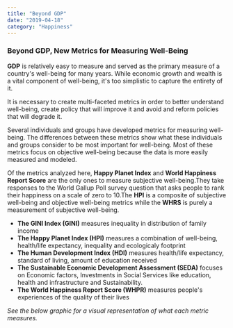 ```yaml
---
title: "Beyond GDP"
date: "2019-04-18"
category: "Happiness"
---
```


### Beyond GDP, New Metrics for Measuring Well-Being

**GDP** is relatively easy to measure and served as the primary measure of a country's well-being for many years. While economic growth and wealth is a vital component of well-being, it's too simplistic to capture the entirety of it.

It is necessary to create multi-faceted metrics in order to better understand well-being, create policy that will improve it and avoid and reform policies that will degrade it.

Several individuals and groups have developed metrics for measuring well-being. The differences between these metrics show what these individuals and groups consider to be most important for well-being. Most of these metrics focus on objective well-being because the data is more easily measured and modeled.

Of the metrics analyzed here, **Happy Planet Index** and **World Happiness Report Score** are the only ones to measure subjective well-being.They take responses to the World Gallup Poll survey question that asks people to rank their happiness on a scale of zero to 10.The **HPI** is a composite of subjective well-being and objective well-being metrics while the **WHRS** is purely a measurement of subjective well-being.

- **The GINI Index (GINI)** measures inequality in distribution of family income
- **The Happy Planet Index (HPI)** measures a combination of well-being, health/life expectancy, inequality and ecologicaly footprint
- **The Human Development Index (HDI)** measures health/life expectancy, standard of living, amount of education received
- **The Sustainable Economic Development Assessment (SEDA)** focuses on Economic factors, Investments in Social Services like education, health and infrastructure and Sustainability.
- **The World Happiness Report Score (WHPR)** measures people's experiences of the quality of their lives

*See the below graphic for a visual representation of what each metric measures.*